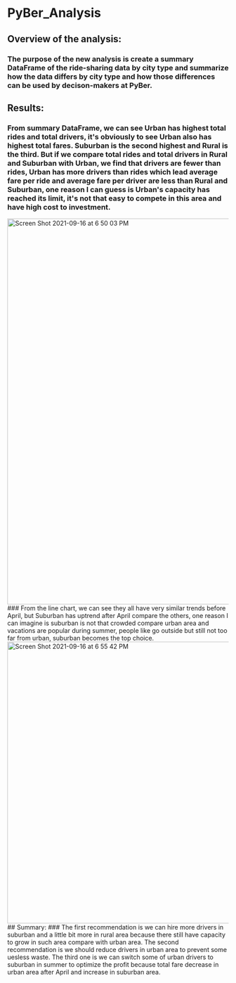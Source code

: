 # PyBer_Analysis
## Overview of the analysis:
### The purpose of the new analysis is create a summary DataFrame of the ride-sharing data by city type and summarize how the data differs by city type and how those differences can be used by decison-makers at PyBer.
## Results:
### From summary DataFrame, we can see Urban has highest total rides and total drivers, it's obviously to see Urban also has highest total fares. Suburban is the second highest and Rural is the third. But if we compare total rides and total drivers in Rural and Suburban with Urban, we find that drivers are fewer than rides, Urban has more drivers than rides which lead average fare per ride and average fare per driver are less than Rural and Suburban, one reason I can guess is Urban's capacity has reached its limit, it's not that easy to compete in this area and have high cost to investment.
<img width="878" alt="Screen Shot 2021-09-16 at 6 50 03 PM" src="https://user-images.githubusercontent.com/88211298/133710917-a94b15ed-cc25-415f-ad21-84f50300a180.png">
### From the line chart, we can see they all have very similar trends before April, but Suburban has uptrend after April compare the others, one reason I can imagine is suburban is not that crowded compare urban area and vacations are popular during summer, people like go outside but still not too far from urban, suburban becomes the top choice.
<img width="641" alt="Screen Shot 2021-09-16 at 6 55 42 PM" src="https://user-images.githubusercontent.com/88211298/133711428-5701204a-539e-47cb-bcbd-da63d6d67941.png">
## Summary:
### The first recommendation is we can hire more drivers in suburban and a little bit more in rural area because there still have capacity to grow in such area compare with urban area. The second recommendation is we should reduce drivers in urban area to prevent some uesless waste. The third one is we can switch some of urban drivers to suburban in summer to optimize the profit because total fare decrease in urban area after April and increase in suburban area.
